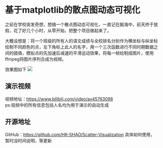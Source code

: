 # 基于matplotlib的散点图动态可视化

之前在学校突发奇想，想搞一个散点图动态可视化，一直记在脑海中，前天终于放假，花了好几个小时，从零开始，把整个项目做起来了。  

大概设想是：将一个班级的所有人的语文成绩与全校排名分别作为横坐标与纵坐标绘制不同颜色的点，左下角标上此人的名字，用一个三次函数进行不同时期数据之间的插值，模拟点的先加速后减速的平滑运动效果，将每一帧绘制成图片，使用ffmpeg将图片序列合成为视频。

效果图如下
![](/images/blog/26.PNG)
<!-- more -->

## 演示视频
视频地址：https://www.bilibili.com/video/av45763098  
ps:视频中的所有信息包括人名均为用于演示的自动生成

## 开源地址
GitHub：https://github.com/HK-SHAO/Scatter-Visualization
具体如何使用，暂时没时间说明，等更新